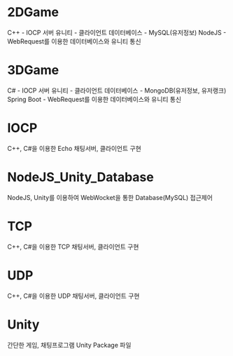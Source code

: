 # 2DGame
C++ - IOCP 서버
유니티 - 클라이언트
데이터베이스 - MySQL(유저정보)
NodeJS - WebRequest를 이용한 데이터베이스와 유니티 통신

# 3DGame
C# - IOCP 서버
유니티 - 클라이언트
데이터베이스 - MongoDB(유저정보, 유저랭크)
Spring Boot - WebRequest를 이용한 데이터베이스와 유니티 통신

# IOCP
C++, C#을 이용한 Echo 채팅서버, 클라이언트 구현

# NodeJS_Unity_Database
NodeJS, Unity를 이용하여 WebWocket을 통한 Database(MySQL) 접근제어

# TCP
C++, C#을 이용한 TCP 채팅서버, 클라이언트 구현

# UDP
C++, C#을 이용한 UDP 채팅서버, 클라이언트 구현

# Unity
간단한 게임, 채팅프로그램 Unity Package 파일
